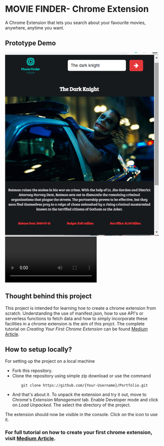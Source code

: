# MOVIE FINDER- Chrome Extension

A Chrome Extension that lets you search about your favourite movies, anywhere, anytime you want.

## Prototype Demo

![Movie Finder](./demo_image.png)
![Movie Finder](./demo_video.mp4)

## Thought behind this project

This project is intended for learning hoe to create a chrome extension from scratch. Understanding the use of manifest.json, how to use API's or serverless functions to fetch data and how to simply incorporate these facilities in a chrome extension is the aim of this projct. The complete tutorial on _Creating Your First Chrome Extension_ can be found [Medium Article](http://google.com "here").

## How to setup locally?

For setting up the project on a local machine

- Fork this repository.
- Clone the repository using simple zip download or use the command
  ```
      git clone https://github.com/{Your-Username}/Portfolio.git
  ```
- And that's about it. To unpack the extension and try it out, move to Chrome's _Extension Management_ tab. Enable Developer mode and click on _Load Unpacked_. The select the directory of the project.

The extension should now be visible in the console. Click on the icon to use it.

### For full tutorial on how to create your first chrome extension, visit [Medium Article](http://google.com "here").
